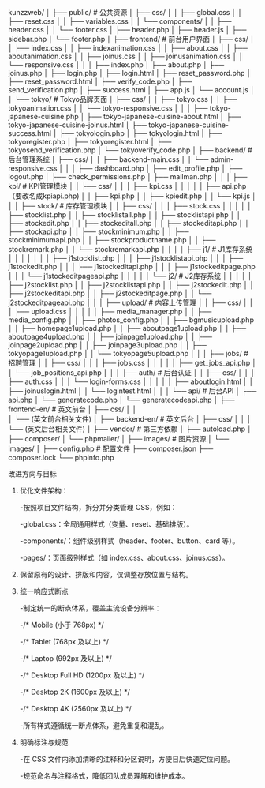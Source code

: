 kunzzweb/
│
├── public/                          # 公共资源
│   ├── css/
│   │   ├── global.css
│   │   ├── reset.css
│   │   ├── variables.css
│   │   └── components/
│   │       ├── header.css
│   │       └── footer.css
│   ├── header.php
│   ├── header.js
│   ├── sidebar.php
│   └── footer.php
│
├── frontend/                        # 前台用户界面
│   ├── css/
│   │   ├── index.css
│   │   ├── indexanimation.css
│   │   ├── about.css
│   │   ├── aboutanimation.css
│   │   ├── joinus.css
│   │   ├── joinusanimation.css
│   │   └── responsive.css
│   │
│   ├── index.php
│   ├── about.php
│   ├── joinus.php
│   ├── login.php
│   ├── login.html
│   ├── reset_password.php
│   ├── reset_password.html
│   ├── verify_code.php
│   ├── send_verification.php
│   ├── success.html
│   ├── app.js
│   └── account.js
│
│   └── tokyo/                       # Tokyo品牌页面
│       ├── css/
│       │   ├── tokyo.css
│       │   ├── tokyoanimation.css
│       │   └── tokyo-responsive.css
│       │
│       ├── tokyo-japanese-cuisine.php
│       ├── tokyo-japanese-cuisine-about.html
│       ├── tokyo-japanese-cuisine-joinus.html
│       ├── tokyo-japanese-cuisine-success.html
│       ├── tokyologin.php
│       ├── tokyologin.html
│       ├── tokyoregister.php
│       ├── tokyoregister.html
│       ├── tokyosend_verification.php
│       └── tokyoverify_code.php
│
├── backend/                         # 后台管理系统
│   ├── css/
│   │   ├── backend-main.css
│   │   └── admin-responsive.css
│   │
│   ├── dashboard.php
│   ├── edit_profile.php
│   ├── logout.php
│   ├── check_permissions.php
│   ├── mailman.php
│   │
│   ├── kpi/                         # KPI管理模块
│   │   ├── css/
│   │   │   ├── kpi.css
│   │   │
│   │   ├── api.php （要改名成kpiapi.php)
│   │   ├── kpi.php
│   │   ├── kpiedit.php
│   │   └── kpi.js
│   │
│   ├── stock/                       # 库存管理模块
│   │   ├── css/
│   │   │   ├── stock.css
│   │   │
│   │   ├── stocklist.php
│   │   ├── stocklistall.php
│   │   ├── stocklistapi.php
│   │   ├── stockedit.php
│   │   ├── stockeditall.php
│   │   ├── stockeditapi.php
│   │   ├── stockapi.php
│   │   ├── stockminimum.php
│   │   ├── stockminimumapi.php
│   │   ├── stockproductname.php
│   │   ├── stockremark.php
│   │   └── stockremarkapi.php
│   │
│   │   ├── j1/                      # J1库存系统
│   │   │   │
│   │   │   ├── j1stocklist.php
│   │   │   ├── j1stocklistapi.php
│   │   │   ├── j1stockedit.php
│   │   │   ├── j1stockeditapi.php
│   │   │   ├── j1stockeditpage.php
│   │   │   └── j1stockeditpageapi.php
│   │   │
│   │   └── j2/                      # J2库存系统
│   │       │
│   │       ├── j2stocklist.php
│   │       ├── j2stocklistapi.php
│   │       ├── j2stockedit.php
│   │       ├── j2stockeditapi.php
│   │       ├── j2stockeditpage.php
│   │       └── j2stockeditpageapi.php
│   │
│   ├── upload/                      # 内容上传管理
│   │   ├── css/
│   │   │   ├── upload.css
│   │   │
│   │   ├── media_manager.php
│   │   ├── media_config.php
│   │   ├── photos_config.php
│   │   ├── bgmusicupload.php
│   │   ├── homepage1upload.php
│   │   ├── aboutpage1upload.php
│   │   ├── aboutpage4upload.php
│   │   ├── joinpage1upload.php
│   │   ├── joinpage2upload.php
│   │   ├── joinpage3upload.php
│   │   ├── tokyopage1upload.php
│   │   └── tokyopage5upload.php
│   │
│   ├── jobs/                        # 招聘管理
│   │   ├── css/
│   │   │   ├── jobs.css
│   │   │
│   │   ├── get_jobs_api.php
│   │   └── job_positions_api.php
│   │
│   ├── auth/                        # 后台认证
│   │   ├── css/
│   │   │   ├── auth.css
│   │   │   └── login-forms.css
│   │   │
│   │   ├── aboutlogin.html
│   │   ├── joinuslogin.html
│   │   └── logintest.html
│   │
│   └── api/                         # 后台API
│       ├── api.php
│       └── generatecode.php
│       └── generatecodeapi.php
│
├── frontend-en/                     # 英文前台
│   ├── css/
│   │  
│   └── (英文前台相关文件)
│
├── backend-en/                      # 英文后台
│   ├── css/
│   │
│   └── (英文后台相关文件)
│
├── vendor/                          # 第三方依赖
│   ├── autoload.php
│   ├── composer/
│   └── phpmailer/
│
├── images/                          # 图片资源
│   └── images/
│
├── config.php                       # 配置文件
├── composer.json
├── composer.lock
└── phpinfo.php

改进方向与目标

1. 优化文件架构：

    -按照项目文件结构，拆分并分类管理 CSS，例如：

    -global.css：全局通用样式（变量、reset、基础排版）。

    -components/：组件级别样式（header、footer、button、card 等）。

    -pages/：页面级别样式（如 index.css、about.css、joinus.css）。

2. 保留原有的设计、排版和内容，仅调整存放位置与结构。

3. 统一响应式断点

    -制定统一的断点体系，覆盖主流设备分辨率：

    -/* Mobile (小于 768px) */

    -/* Tablet (768px 及以上) */

    -/* Laptop (992px 及以上) */

    -/* Desktop Full HD (1200px 及以上) */

    -/* Desktop 2K (1600px 及以上) */

    -/* Desktop 4K (2560px 及以上) */

    -所有样式遵循统一断点体系，避免重复和混乱。

4. 明确标注与规范

    -在 CSS 文件内添加清晰的注释和分区说明，方便日后快速定位问题。

    -规范命名与注释格式，降低团队成员理解和维护成本。